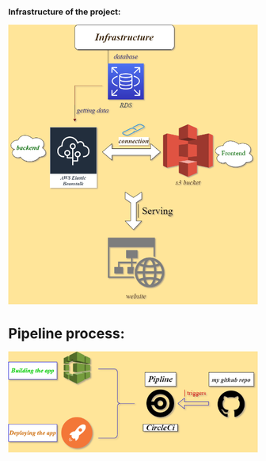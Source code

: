 ### Infrastructure of the project:

![Diagram](documentation/Diagrams/Infrastructure.png)

# Pipeline process:

![Diagram](documentation/Diagrams/pipeline.png)

